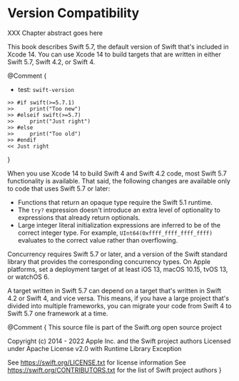 

# Version Compatibility

XXX Chapter abstract goes here

This book describes Swift 5.7,
the default version of Swift that's included in Xcode 14.
You can use Xcode 14 to build targets
that are written in either Swift 5.7, Swift 4.2, or Swift 4.

@Comment {
  - test: `swift-version`
  
  ```swifttest
  >> #if swift(>=5.7.1)
  >>     print("Too new")
  >> #elseif swift(>=5.7)
  >>     print("Just right")
  >> #else
  >>     print("Too old")
  >> #endif
  << Just right
  ```
}

When you use Xcode 14 to build Swift 4 and Swift 4.2 code,
most Swift 5.7 functionality is available.
That said,
the following changes are available only to code that uses Swift 5.7 or later:

- Functions that return an opaque type require the Swift 5.1 runtime.
- The `try?` expression doesn't introduce an extra level of optionality
  to expressions that already return optionals.
- Large integer literal initialization expressions are inferred
  to be of the correct integer type.
  For example, `UInt64(0xffff_ffff_ffff_ffff)` evaluates to the correct value
  rather than overflowing.

Concurrency requires Swift 5.7 or later,
and a version of the Swift standard library
that provides the corresponding concurrency types.
On Apple platforms, set a deployment target
of at least iOS 13, macOS 10.15, tvOS 13, or watchOS 6.

A target written in Swift 5.7 can depend on
a target that's written in Swift 4.2 or Swift 4,
and vice versa.
This means, if you have a large project
that's divided into multiple frameworks,
you can migrate your code from Swift 4 to Swift 5.7
one framework at a time.


@Comment {
This source file is part of the Swift.org open source project

Copyright (c) 2014 - 2022 Apple Inc. and the Swift project authors
Licensed under Apache License v2.0 with Runtime Library Exception

See https://swift.org/LICENSE.txt for license information
See https://swift.org/CONTRIBUTORS.txt for the list of Swift project authors
}
